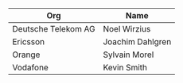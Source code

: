 | Org                    | Name                                                |
| -----------------------| ----------------------------------------------------|
| Deutsche Telekom AG | Noel Wirzius |
| Ericsson | Joachim Dahlgren |
| Orange | Sylvain Morel |
| Vodafone | Kevin Smith |
